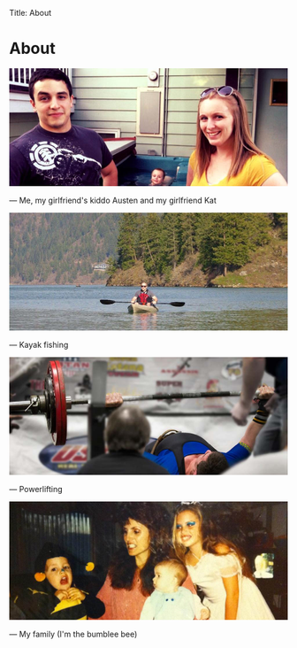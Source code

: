 Title: About

# About

<img class="image-full-width" alt="Me, my girlfriend's kiddo Austen and my girlfriend Kat" src="../images/eric_and_kat.jpg">

&mdash; Me, my girlfriend's kiddo Austen and my girlfriend Kat

<img class="image-full-width" alt="Kayaking in Coeur d'Alene" src="../images/kayak.jpg">

&mdash; Kayak fishing

<img class="image-full-width" alt="Powerlifting" src="../images/powerlifting.jpg">

&mdash; Powerlifting

<img class="image-full-width" alt="My family" src="../images/family.jpg">

&mdash; My family (I'm the bumblee bee)
